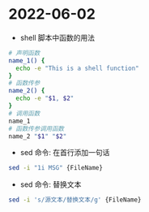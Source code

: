 # 2022-06-02

- shell 脚本中函数的用法

```bash
# 声明函数
name_1() {
  echo -e "This is a shell function"
}
# 函数传参
name_2() {
  echo -e "$1, $2"
}
# 调用函数
name_1
# 函数传参调用函数
name_2 "$1" "$2"
```

- sed 命令: 在首行添加一句话

```bash
sed -i "1i MSG" {FileName}
```

- sed 命令: 替换文本

```bash
sed -i 's/源文本/替换文本/g' {FileName}
```

